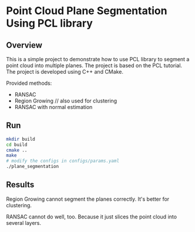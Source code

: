 # Point Cloud Plane Segmentation Using PCL library
## Overview
This is a simple project to demonstrate how to use PCL library to segment a point cloud into multiple planes. The project is based on the PCL tutorial. The project is developed using C++ and CMake.

Provided methods:
- RANSAC
- Region Growing // also used for clustering
- RANSAC with normal estimation

## Run
```bash
mkdir build
cd build
cmake ..
make
# modify the configs in configs/params.yaml
./plane_segmentation
```

## Results
Region Growing cannot segment the planes correctly. It's better for clustering.

RANSAC cannot do well, too. Because it just slices the point cloud into several layers.